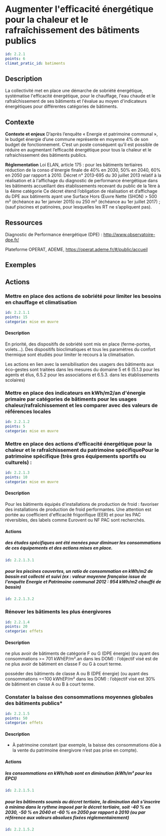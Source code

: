 # Augmenter l'efficacité énergétique pour la chaleur et le rafraîchissement des bâtiments publics
```yaml
id: 2.2.1
points: 6
climat_pratic_id: batiments
```
## Description
La collectivité met en place une démarche de sobriété énergétique, systématise l'efficacité énergétique, pour le chauffage, l'eau chaude et le rafraîchissement de ses bâtiments et l'évalue au moyen d'indicateurs énergétiques pour différentes catégories de bâtiments.

## Contexte
**Contexte et enjeux**
D’après l’enquête « Energie et patrimoine communal », le budget énergie d’une commune représente en moyenne 4% de son budget de fonctionnement. C’est un poste conséquent qu’il est possible de réduire en augmentant l’efficacité énergétique pour tous la chaleur et le rafraichissement des bâtiments publics.

**Réglementation**
Loi ELAN, article 175 : pour les bâtiments tertiaires réduction de la conso d'énergie finale de 40% en 2030, 50% en 2040, 60% en 2050 par rapport à 2010.
Décret n° 2013-695 du 30 juillet 2013 relatif à la réalisation et à l'affichage du diagnostic de performance énergétique dans les bâtiments accueillant des établissements recevant du public de la 1ère à la 4ème catégorie
Ce décret étend l’obligation de réalisation et d’affichage du DPE aux bâtiments ayant une Surface Hors Œuvre Nette (SHON) &gt; 500 m² (échéance au 1er janvier 2015) ou 250 m² (échéance au 1er juillet 2017) ; (sauf piscines et patinoires, pour lesquelles les RT ne s’appliquent pas).

## Ressources
Diagnostic de Performance énergétique (DPE) : <a href="http://www.observatoire-dpe.fr/">http://www.observatoire-dpe.fr/</a>

Plateforme OPERAT, ADEME, <a href="https://operat.ademe.fr/#/public/accueil">https://operat.ademe.fr/#/public/accueil</a>

## Exemples


## Actions
### Mettre en place des actions de sobriété pour limiter les besoins en chauffage et climatisation
```yaml
id: 2.2.1.1
points: 15
categorie: mise en œuvre
```
#### Description
En priorité, des dispositifs de sobriété sont mis en place (ferme-portes, volets…). Des dispositifs bioclimatiques et tous les paramètres du confort thermique sont étudiés pour limiter le recours à la climatisation.

Les actions en lien avec la sensibilisation des usagers des bâtiments aux éco-gestes sont traitées dans les mesures du domaine 5 et 6 (5.1.3 pour les agents et élus, 6.5.2 pour les associations et 6.5.3. dans les établissements scolaires)



### Mettre en place des indicateurs en kWh/m2/an d'énergie primaire par catégories de bâtiments pour les usages chaleur/rafraîchissement et les comparer avec des valeurs de références locales
```yaml
id: 2.2.1.2
points: 5
categorie: mise en œuvre
```

### Mettre en place des actions d’efficacité énergétique pour la chaleur et le rafraîchissement du patrimoine spécifiquePour le patrimoine spécifique (très gros équipements sportifs ou culturels) :
```yaml
id: 2.2.1.3
points: 10
categorie: mise en œuvre
```
#### Description
Pour les bâtiments équipés d'installations de production de froid : favoriser des installations de production de froid performantes. Une attention est portée au coefficient d'efficacité frigorifique (EER) et pour les PAC réversibles, des labels comme Eurovent ou NF PAC sont recherchés.

#### Actions
##### des études spécifiques ont été menées pour diminuer les consommations de ces équipements et des actions mises en place.
```yaml
id: 2.2.1.3.1
```

##### pour les piscines couvertes, un ratio de consommation en kWh/m2 de bassin est collecté et suivi (ex : valeur moyenne française issue de l'enquête Energie et Patrimoine communal 2012 : 954 kWh/m2 chauffé de bassin)
```yaml
id: 2.2.1.3.2
```


### Rénover les bâtiments les plus énergivores
```yaml
id: 2.2.1.4
points: 20
categorie: effets
```
#### Description
ne plus avoir de bâtiments de catégorie F ou G (DPE énergie) (ou ayant des consommations >= 701 kWhEP/m².an dans les DOM) : l’objectif visé est de ne plus avoir de bâtiment en classe F ou G à court terme.

posséder des bâtiments de classe A ou B (DPE énergie) (ou ayant des consommations =<100 kWhEP/m² dans les DOM) : l’objectif visé est 30% de bâtiment en classe A ou B à court terme.



### Constater la baisse des consommations moyennes globales des bâtiments publics*
```yaml
id: 2.2.1.5
points: 50
categorie: effets
```
#### Description
* À patrimoine constant (par exemple, la baisse des consommations dûe à la vente du patrimoine énergivore n’est pas prise en compte).

#### Actions
##### les consommations en kWh/hab sont en diminution (kWh/m² pour les EPCI)
```yaml
id: 2.2.1.5.1
```

##### pour les bâtiments soumis au décret tertiaire, la diminution doit s'inscrire à minima dans le rythme imposé par le décret tertiaire, soit -40 % en 2030, -50 % en 2040 et -60 % en 2050 par rapport à 2010 (ou par référence aux valeurs absolues fixées réglementairement)
```yaml
id: 2.2.1.5.2
```
